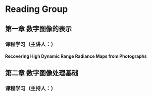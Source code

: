 # Reading Group

## 第一章 数字图像的表示

### 课程学习（主讲人：）

#### Recovering High Dynamic Range Radiance Maps from Photographs 

## 第二章  数字图像处理基础

### 课程学习（主持人：）


